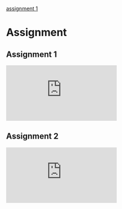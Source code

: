 [assignment 1](https://user-images.githubusercontent.com/89971373/155159547-1fc91f87-ac15-42e1-b7cc-3f219fab38f2.jpg)


# Assignment
## Assignment 1
![assignment 1.pdf](https://github.com/NabilaTarannum/Assignment/files/8117567/assignment.1.pdf)
## Assignment 2
![assignment 2.pdf](https://github.com/NabilaTarannum/Assignment/files/8117622/assignment.2.pdf)

